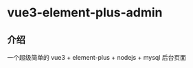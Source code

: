 <!--
 * @Author: xr
 * @Date: 2021-04-18 15:04:16
 * @LastEditors: xr
 * @LastEditTime: 2021-04-18 15:46:53
 * @version: v1.0.0
 * @Descripttion: 功能说明
 * @FilePath: \apic:\Users\ASUS\Desktop\vue3-element-plus-admin\README.md
-->
# vue3-element-plus-admin

## 介绍
一个超级简单的 vue3 + element-plus + nodejs + mysql 后台页面

